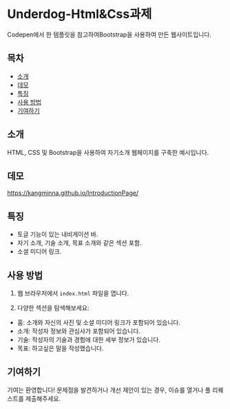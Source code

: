 # Underdog-Html&Css과제

Codepen에서 한 템플릿을 참고하여Bootstrap을 사용하여 만든 웹사이트입니다.

## 목차

- [소개](#소개)
- [데모](#데모)
- [특징](#특징)
- [사용 방법](#사용-방법)
- [기여하기](#기여하기)

## 소개

HTML, CSS 및 Bootstrap을 사용하여 자기소개 웹페이지를 구축한 예시입니다.

## 데모

https://kangminna.github.io/IntroductionPage/

## 특징

- 토글 기능이 있는 내비게이션 바.
- 자기 소개, 기술 소개, 목표 소개와 같은 섹션 포함.
- 소셜 미디어 링크.


## 사용 방법

1. 웹 브라우저에서 `index.html` 파일을 엽니다.

2. 다양한 섹션을 탐색해보세요:
- 홈: 소개와 자신의 사진 및 소셜 미디어 링크가 포함되어 있습니다.
- 소개: 작성자 정보와 관심사가 포함되어 있습니다.
- 기술: 작성자의 기술과 경험에 대한 세부 정보가 있습니다.
- 목표: 하고싶은 말을 작성했습니다.


## 기여하기

기여는 환영합니다! 문제점을 발견하거나 개선 제안이 있는 경우, 이슈를 열거나 풀 리퀘스트를 제출해주세요.





